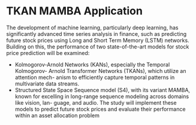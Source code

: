 # TKAN MAMBA Application


The development of machine learning, particularly deep learning, has significantly advanced time series
analysis in finance, such as predicting future stock prices using Long and
Short Term Memory (LSTM) networks. Building on this, the performance of two
state-of-the-art models for stock price prediction will be examined:
- Kolmogorov-Arnold Networks (KANs), especially the Temporal Kolmogorov-
Arnold Transformer Networks (TKANs), which utilize an attention mech-
anism to efficiently capture temporal patterns in multivariate data streams.
- Structured State Space Sequence model (S4), with its variant MAMBA, known for excelling in long-range sequence modeling across domains like vision, lan-
guage, and audio.
The study will implement these models to predict future stock prices and evaluate their performance
within an asset allocation problem
